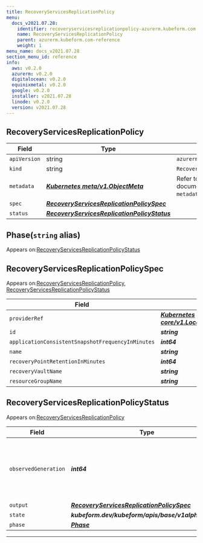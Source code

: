 ```yaml
---
title: RecoveryServicesReplicationPolicy
menu:
  docs_v2021.07.28:
    identifier: recoveryservicesreplicationpolicy-azurerm.kubeform.com
    name: RecoveryServicesReplicationPolicy
    parent: azurerm.kubeform.com-reference
    weight: 1
menu_name: docs_v2021.07.28
section_menu_id: reference
info:
  aws: v0.2.0
  azurerm: v0.2.0
  digitalocean: v0.2.0
  equinixmetal: v0.2.0
  google: v0.2.0
  installer: v2021.07.28
  linode: v0.2.0
  version: v2021.07.28
---
```


## RecoveryServicesReplicationPolicy
| Field | Type | Description |
| ------ | ----- | ----------- |
| `apiVersion` | string | `azurerm.kubeform.com/v1alpha1` |
|    `kind` | string | `RecoveryServicesReplicationPolicy` |
| `metadata` | ***[Kubernetes meta/v1.ObjectMeta](https://v1-18.docs.kubernetes.io/docs/reference/generated/kubernetes-api/v1.18/#objectmeta-v1-meta)***|Refer to the Kubernetes API documentation for the fields of the `metadata` field.|
| `spec` | ***[RecoveryServicesReplicationPolicySpec](#recoveryservicesreplicationpolicyspec)***||
| `status` | ***[RecoveryServicesReplicationPolicyStatus](#recoveryservicesreplicationpolicystatus)***||
## Phase(`string` alias)

Appears on:[RecoveryServicesReplicationPolicyStatus](#recoveryservicesreplicationpolicystatus)

## RecoveryServicesReplicationPolicySpec

Appears on:[RecoveryServicesReplicationPolicy](#recoveryservicesreplicationpolicy), [RecoveryServicesReplicationPolicyStatus](#recoveryservicesreplicationpolicystatus)

| Field | Type | Description |
| ------ | ----- | ----------- |
| `providerRef` | ***[Kubernetes core/v1.LocalObjectReference](https://v1-18.docs.kubernetes.io/docs/reference/generated/kubernetes-api/v1.18/#localobjectreference-v1-core)***||
| `id` | ***string***||
| `applicationConsistentSnapshotFrequencyInMinutes` | ***int64***||
| `name` | ***string***||
| `recoveryPointRetentionInMinutes` | ***int64***||
| `recoveryVaultName` | ***string***||
| `resourceGroupName` | ***string***||
## RecoveryServicesReplicationPolicyStatus

Appears on:[RecoveryServicesReplicationPolicy](#recoveryservicesreplicationpolicy)

| Field | Type | Description |
| ------ | ----- | ----------- |
| `observedGeneration` | ***int64***| ***(Optional)*** Resource generation, which is updated on mutation by the API Server.|
| `output` | ***[RecoveryServicesReplicationPolicySpec](#recoveryservicesreplicationpolicyspec)***| ***(Optional)*** |
| `state` | ***kubeform.dev/kubeform/apis/base/v1alpha1.State***| ***(Optional)*** |
| `phase` | ***[Phase](#phase)***| ***(Optional)*** |
---
